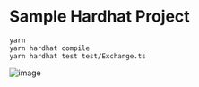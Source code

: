 # Sample Hardhat Project


```shell
yarn
yarn hardhat compile
yarn hardhat test test/Exchange.ts 
```

![image](https://user-images.githubusercontent.com/20445415/202425634-121c0de9-6103-4a36-bd14-3c4b0722e3c3.png)

